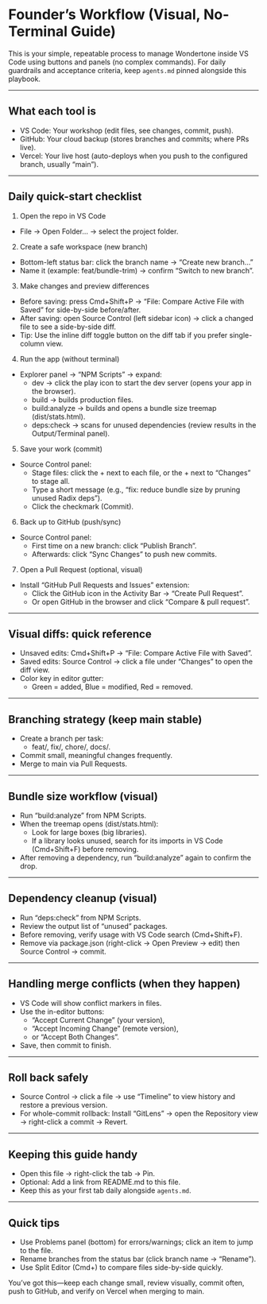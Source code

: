 # Founder’s Workflow (Visual, No-Terminal Guide)

This is your simple, repeatable process to manage Wondertone inside VS Code using buttons and panels (no complex commands). For daily guardrails and acceptance criteria, keep `agents.md` pinned alongside this playbook.

---

## What each tool is
- VS Code: Your workshop (edit files, see changes, commit, push).
- GitHub: Your cloud backup (stores branches and commits; where PRs live).
- Vercel: Your live host (auto-deploys when you push to the configured branch, usually “main”).

---

## Daily quick-start checklist
1) Open the repo in VS Code
- File → Open Folder… → select the project folder.

2) Create a safe workspace (new branch)
- Bottom-left status bar: click the branch name → “Create new branch…”
- Name it (example: feat/bundle-trim) → confirm “Switch to new branch”.

3) Make changes and preview differences
- Before saving: press Cmd+Shift+P → “File: Compare Active File with Saved” for side-by-side before/after.
- After saving: open Source Control (left sidebar icon) → click a changed file to see a side-by-side diff.
- Tip: Use the inline diff toggle button on the diff tab if you prefer single-column view.

4) Run the app (without terminal)
- Explorer panel → “NPM Scripts” → expand:
  - dev → click the play icon to start the dev server (opens your app in the browser).
  - build → builds production files.
  - build:analyze → builds and opens a bundle size treemap (dist/stats.html).
  - deps:check → scans for unused dependencies (review results in the Output/Terminal panel).

5) Save your work (commit)
- Source Control panel:
  - Stage files: click the + next to each file, or the + next to “Changes” to stage all.
  - Type a short message (e.g., “fix: reduce bundle size by pruning unused Radix deps”).
  - Click the checkmark (Commit).

6) Back up to GitHub (push/sync)
- Source Control panel:
  - First time on a new branch: click “Publish Branch”.
  - Afterwards: click “Sync Changes” to push new commits.

7) Open a Pull Request (optional, visual)
- Install “GitHub Pull Requests and Issues” extension:
  - Click the GitHub icon in the Activity Bar → “Create Pull Request”.
  - Or open GitHub in the browser and click “Compare & pull request”.

---

## Visual diffs: quick reference
- Unsaved edits: Cmd+Shift+P → “File: Compare Active File with Saved”.
- Saved edits: Source Control → click a file under “Changes” to open the diff view.
- Color key in editor gutter:
  - Green = added, Blue = modified, Red = removed.

---

## Branching strategy (keep main stable)
- Create a branch per task:
  - feat/<thing>, fix/<issue>, chore/<maintenance>, docs/<docs-change>.
- Commit small, meaningful changes frequently.
- Merge to main via Pull Requests.

---

## Bundle size workflow (visual)
- Run “build:analyze” from NPM Scripts.
- When the treemap opens (dist/stats.html):
  - Look for large boxes (big libraries).
  - If a library looks unused, search for its imports in VS Code (Cmd+Shift+F) before removing.
- After removing a dependency, run “build:analyze” again to confirm the drop.

---

## Dependency cleanup (visual)
- Run “deps:check” from NPM Scripts.
- Review the output list of “unused” packages.
- Before removing, verify usage with VS Code search (Cmd+Shift+F).
- Remove via package.json (right-click → Open Preview → edit) then Source Control → commit.

---

## Handling merge conflicts (when they happen)
- VS Code will show conflict markers in files.
- Use the in-editor buttons:
  - “Accept Current Change” (your version),
  - “Accept Incoming Change” (remote version),
  - or “Accept Both Changes”.
- Save, then commit to finish.

---

## Roll back safely
- Source Control → click a file → use “Timeline” to view history and restore a previous version.
- For whole-commit rollback: Install “GitLens” → open the Repository view → right-click a commit → Revert.

---

## Keeping this guide handy
- Open this file → right-click the tab → Pin.
- Optional: Add a link from README.md to this file.
- Keep this as your first tab daily alongside `agents.md`.

---

## Quick tips
- Use Problems panel (bottom) for errors/warnings; click an item to jump to the file.
- Rename branches from the status bar (click branch name → “Rename”).
- Use Split Editor (Cmd+\) to compare files side-by-side quickly.

You’ve got this—keep each change small, review visually, commit often, push to GitHub, and verify on Vercel when merging to main.
